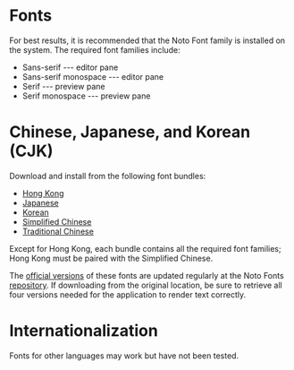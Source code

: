 # Fonts

For best results, it is recommended that the Noto Font family is installed
on the system. The required font families include:

* Sans-serif --- editor pane
* Sans-serif monospace --- editor pane
* Serif --- preview pane
* Serif monospace --- preview pane

# Chinese, Japanese, and Korean (CJK)

Download and install from the following font bundles:

* [Hong Kong](noto-hk.zip)
* [Japanese](noto-jp.zip)
* [Korean](noto-kr.zip)
* [Simplified Chinese](noto-sc.zip)
* [Traditional Chinese](noto-tc.zip)

Except for Hong Kong, each bundle contains all the required font families;
Hong Kong must be paired with the Simplified Chinese.

The [official versions](https://www.google.com/get/noto/) of these fonts
are updated regularly at the Noto Fonts
[repository](https://github.com/googlefonts/noto-fonts/). If downloading
from the original location, be sure to retrieve all four versions needed
for the application to render text correctly.

# Internationalization

Fonts for other languages may work but have not been tested.

